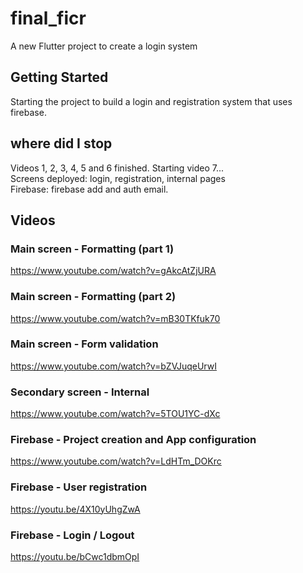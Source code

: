 # final_ficr

A new Flutter project to create a login system

## Getting Started

Starting the project to build a login and registration system that uses firebase.

## where did I stop

Videos 1, 2, 3, 4, 5 and 6 finished. Starting video 7...\
Screens deployed: login, registration, internal pages\
Firebase: firebase add and auth email.

## Videos

### Main screen - Formatting (part 1)
https://www.youtube.com/watch?v=gAkcAtZjURA

### Main screen - Formatting (part 2)
https://www.youtube.com/watch?v=mB30TKfuk70

### Main screen  - Form validation
https://www.youtube.com/watch?v=bZVJuqeUrwI

### Secondary screen - Internal
https://www.youtube.com/watch?v=5TOU1YC-dXc

### Firebase - Project creation and App configuration
https://www.youtube.com/watch?v=LdHTm_DOKrc

### Firebase - User registration
https://youtu.be/4X10yUhgZwA

### Firebase - Login / Logout
https://youtu.be/bCwc1dbmOpI
